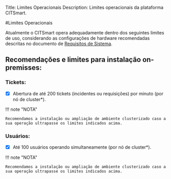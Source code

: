 Title: Limites Operacionais
Description: Limites operacionais da plataforma CITSmart.

#Limites Operacionais

Atualmente o CITSmart opera adequadamente dentro dos seguintes limites de uso, considerando as configurações de hardware recomendadas descritas no documento de [Requisitos de Sistema](https://docs.citsmart.com/pt-br/citsmart-platform-9/get-started/installation-and-upgrade/system-requirements.html).

## Recomendações e limites para instalação on-premisses:

### Tickets:

- [x] Abertura de até 200 tickets (incidentes ou requisições) por minuto (por nó de cluster*).

!!! note "NOTA"

    Recomendamos a instalação ou ampliação de ambiente clusterizado caso a sua operação ultrapasse os limites indicados acima.

### Usuários:

- [x] Até 100 usuários operando simultaneamente (por nó de cluster*). 

!!! note "NOTA"

    Recomendamos a instalação ou ampliação de ambiente clusterizado caso a sua operação ultrapasse os limites indicados acima.
